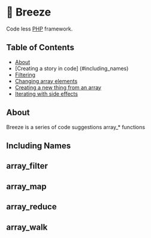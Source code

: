 # 🍃 Breeze
Code less [PHP](http://php.net/) framework.

## Table of Contents
* [About](#about)
* [Creating a story in code] (#including_names)
* [Filtering](#array_filter)
* [Changing array elements](#array_map)
* [Creating a new thing from an array](#array_reduce)
* [Iterating with side effects](#array_walk)

## About
Breeze is a series of code suggestions array_* functions 


## Including Names

## array_filter

## array_map

## array_reduce

## array_walk

